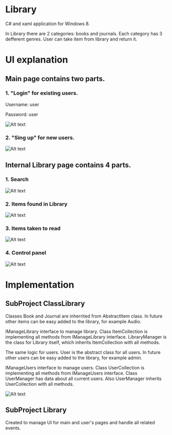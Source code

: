 # Library
C# and xaml application for Windows 8.

In Library there are 2 categories: books and journals. Each category has 3 defferent genres. User can take item from library and return it. 


# UI explanation

## Main page contains two parts. 

### 1. "Login" for existing users.

Username: user

Password: user

![Alt text](https://github.com/olgush/Library/blob/master/Library/Assets/screenshot1.JPG "Login")

### 2. "Sing up" for new users.

![Alt text](https://github.com/olgush/Library/blob/master/Library/Assets/screenshot2.JPG "SingUp")



## Internal Library page contains 4 parts. 

### 1. Search

![Alt text](https://github.com/olgush/Library/blob/master/Library/Assets/screenshot3.JPG "Search")

### 2. Items found in Library

![Alt text](https://github.com/olgush/Library/blob/master/Library/Assets/screenshot4.JPG "Library")

### 3. Items taken to read

![Alt text](https://github.com/olgush/Library/blob/master/Library/Assets/screenshot5.JPG "TakenItems")

### 4. Control panel

![Alt text](https://github.com/olgush/Library/blob/master/Library/Assets/screenshot6.JPG "Menu")



# Implementation

## SubProject ClassLibrary
Classes Book and Journal are inherrited from AbstractItem class. In future other items can be easy added to the library, for example Audio.

IManageLibrary interface to manage library. Class ItemCollection is implementing all methods from IManageLibrary interface.
LibraryManager is the class for Library itself, which inherits ItemCollection with all methods.


The same logic for users. User is the abstract class for all users. In future other users can be easy added to the library, for example admin.

IManageUsers interface to manage users. Class UserCollection is implementing all methods from IManageUsers interface.
Class UserManager has data about all current users. Also UserManager inherits UserCollection with all methods.

![Alt text](https://github.com/olgush/Library/blob/master/Library/Assets/screenshot7.JPG "ClassLibarary")

## SubProject Library

Created to manage UI for main and user's pages and handle all related events.



